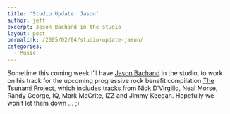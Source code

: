 ```yaml
---
title: 'Studio Update: Jason'
author: jeff
excerpt: Jason Bachand in the studio
layout: post
permalink: /2005/02/04/studio-update-jason/
categories:
  - Music
---
```


Sometime this coming week I’ll have [Jason Bachand][1] in the studio, to work on his track for the upcoming progressive rock benefit compilation [The Tsunami Project][2], which includes tracks from Nick D’Virgilio, Neal Morse, Randy George, IQ, Mark McCrite, IZZ and Jimmy Keegan. Hopefully we won’t let them down … ;)

 [1]: http://jasonbachand.com/
 [2]: http://www.digitalchemistrymusic.com/the-tsunami-project/
